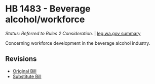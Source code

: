 # HB 1483 - Beverage alcohol/workforce
*Status: Referred to Rules 2 Consideration.* | [leg.wa.gov summary](https://app.leg.wa.gov/billsummary?BillNumber=1483&Year=2021)

Concerning workforce development in the beverage alcohol industry.

## Revisions
* [Original Bill](1/)
* [Substitute Bill](S/)